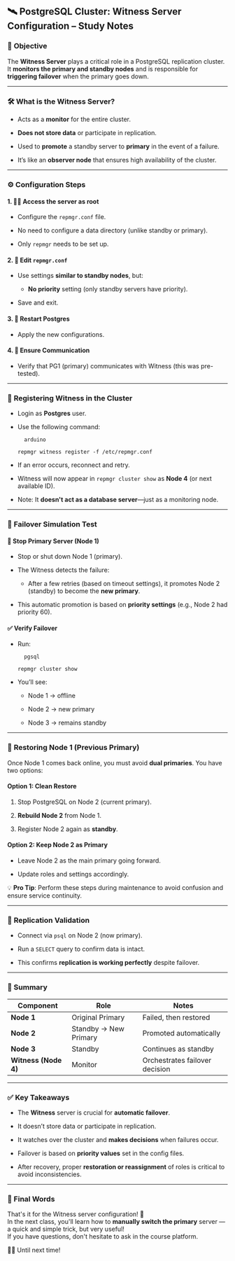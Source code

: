 ## 🛰️ PostgreSQL Cluster: Witness Server Configuration – Study Notes

### 🧠 **Objective**

The **Witness Server** plays a critical role in a PostgreSQL replication cluster. It **monitors the primary and standby nodes** and is responsible for **triggering failover** when the primary goes down.

---

### 🛠️ **What is the Witness Server?**

- Acts as a **monitor** for the entire cluster.
    
- **Does not store data** or participate in replication.
    
- Used to **promote** a standby server to **primary** in the event of a failure.
    
- It’s like an **observer node** that ensures high availability of the cluster.
    

---

### ⚙️ **Configuration Steps**

#### 1. 🧑‍💻 **Access the server as root**

- Configure the `repmgr.conf` file.
    
- No need to configure a data directory (unlike standby or primary).
    
- Only `repmgr` needs to be set up.
    

#### 2. 📝 **Edit `repmgr.conf`**

- Use settings **similar to standby nodes**, but:
    
    - **No priority** setting (only standby servers have priority).
        
- Save and exit.
    

#### 3. 🔄 **Restart Postgres**

- Apply the new configurations.
    

#### 4. 🔗 **Ensure Communication**

- Verify that PG1 (primary) communicates with Witness (this was pre-tested).
    

---

### 🧾 **Registering Witness in the Cluster**

- Login as **Postgres** user.
    
- Use the following command:
	    
	    arduino
	    
    `repmgr witness register -f /etc/repmgr.conf`
    
- If an error occurs, reconnect and retry.
    
- Witness will now appear in `repmgr cluster show` as **Node 4** (or next available ID).
    
- Note: It **doesn't act as a database server**—just as a monitoring node.
    

---

### 🧪 **Failover Simulation Test**

#### 🛑 **Stop Primary Server (Node 1)**

- Stop or shut down Node 1 (primary).
    
- The Witness detects the failure:
    
    - After a few retries (based on timeout settings), it promotes Node 2 (standby) to become the **new primary**.
        
- This automatic promotion is based on **priority settings** (e.g., Node 2 had priority 60).
    

#### ✅ **Verify Failover**

- Run:
		
		pgsql
		
    `repmgr cluster show`
    
- You’ll see:
    
    - Node 1 → offline
        
    - Node 2 → new primary
        
    - Node 3 → remains standby
        

---

### 🔁 **Restoring Node 1 (Previous Primary)**

Once Node 1 comes back online, you must avoid **dual primaries**. You have two options:

#### Option 1: Clean Restore

1. Stop PostgreSQL on Node 2 (current primary).
    
2. **Rebuild Node 2** from Node 1.
    
3. Register Node 2 again as **standby**.
    

#### Option 2: Keep Node 2 as Primary

- Leave Node 2 as the main primary going forward.
    
- Update roles and settings accordingly.
    

💡 **Pro Tip**: Perform these steps during maintenance to avoid confusion and ensure service continuity.

---

### 🧪 **Replication Validation**

- Connect via `psql` on Node 2 (now primary).
    
- Run a `SELECT` query to confirm data is intact.
    
- This confirms **replication is working perfectly** despite failover.
    

---

### 📌 Summary

|Component|Role|Notes|
|---|---|---|
|**Node 1**|Original Primary|Failed, then restored|
|**Node 2**|Standby → New Primary|Promoted automatically|
|**Node 3**|Standby|Continues as standby|
|**Witness (Node 4)**|Monitor|Orchestrates failover decision|

---

### ✅ Key Takeaways

- The **Witness** server is crucial for **automatic failover**.
    
- It doesn’t store data or participate in replication.
    
- It watches over the cluster and **makes decisions** when failures occur.
    
- Failover is based on **priority values** set in the config files.
    
- After recovery, proper **restoration or reassignment** of roles is critical to avoid inconsistencies.
    

---

### 📣 Final Words

That's it for the Witness server configuration! 👏  
In the next class, you'll learn how to **manually switch the primary** server — a quick and simple trick, but very useful!  
If you have questions, don't hesitate to ask in the course platform.

🧑‍🏫 Until next time!